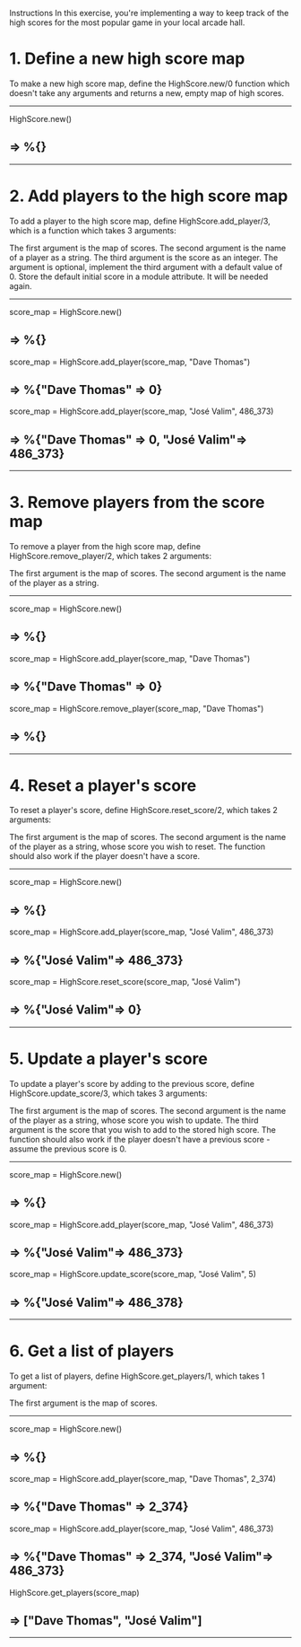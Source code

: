 Instructions
In this exercise, you're implementing a way to keep track of the high scores for the most popular game in your local arcade hall.

# 1. Define a new high score map
To make a new high score map, define the HighScore.new/0 function which doesn't take any arguments and returns a new, empty map of high scores.
_______________________
HighScore.new()
## => %{}
_______________________

# 2. Add players to the high score map
To add a player to the high score map, define HighScore.add_player/3, which is a function which takes 3 arguments:

The first argument is the map of scores.
The second argument is the name of a player as a string.
The third argument is the score as an integer. The argument is optional, implement the third argument with a default value of 0.
Store the default initial score in a module attribute. It will be needed again.
_______________________
score_map = HighScore.new()
## => %{}
score_map = HighScore.add_player(score_map, "Dave Thomas")
## => %{"Dave Thomas" => 0}
score_map = HighScore.add_player(score_map, "José Valim", 486_373)
## => %{"Dave Thomas" => 0, "José Valim"=> 486_373}
_______________________

# 3. Remove players from the score map
To remove a player from the high score map, define HighScore.remove_player/2, which takes 2 arguments:

The first argument is the map of scores.
The second argument is the name of the player as a string.
_______________________
score_map = HighScore.new()
## => %{}
score_map = HighScore.add_player(score_map, "Dave Thomas")
## => %{"Dave Thomas" => 0}
score_map = HighScore.remove_player(score_map, "Dave Thomas")
## => %{}
_______________________

# 4. Reset a player's score
To reset a player's score, define HighScore.reset_score/2, which takes 2 arguments:

The first argument is the map of scores.
The second argument is the name of the player as a string, whose score you wish to reset.
The function should also work if the player doesn't have a score.
_______________________
score_map = HighScore.new()
## => %{}
score_map = HighScore.add_player(score_map, "José Valim", 486_373)
## => %{"José Valim"=> 486_373}
score_map = HighScore.reset_score(score_map, "José Valim")
## => %{"José Valim"=> 0}
_______________________

# 5. Update a player's score
To update a player's score by adding to the previous score, define HighScore.update_score/3, which takes 3 arguments:

The first argument is the map of scores.
The second argument is the name of the player as a string, whose score you wish to update.
The third argument is the score that you wish to add to the stored high score.
The function should also work if the player doesn't have a previous score - assume the previous score is 0.
_______________________
score_map = HighScore.new()
## => %{}
score_map = HighScore.add_player(score_map, "José Valim", 486_373)
## => %{"José Valim"=> 486_373}
score_map = HighScore.update_score(score_map, "José Valim", 5)
## => %{"José Valim"=> 486_378}
_______________________

# 6. Get a list of players
To get a list of players, define HighScore.get_players/1, which takes 1 argument:

The first argument is the map of scores.
_______________________
score_map = HighScore.new()
## => %{}
score_map = HighScore.add_player(score_map, "Dave Thomas", 2_374)
## => %{"Dave Thomas" => 2_374}
score_map = HighScore.add_player(score_map, "José Valim", 486_373)
## => %{"Dave Thomas" => 2_374, "José Valim"=> 486_373}
HighScore.get_players(score_map)
## => ["Dave Thomas", "José Valim"]
_______________________
